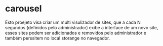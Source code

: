 # carousel

Esto proejeto visa criar um multi visulizador de sites, que a cada N segundos (definidos pelo administrador) exibe a interface de um novo site, esses sites podem ser adicionados e removidos pelo administrador e também perssitem no local storange no navegador.
